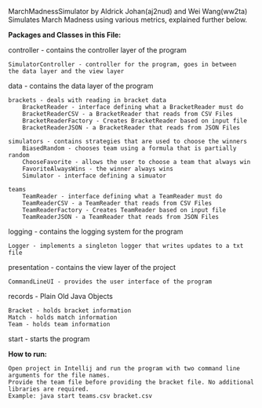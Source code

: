 MarchMadnessSimulator by Aldrick Johan(aj2nud) and Wei Wang(ww2ta)
Simulates March Madness using various metrics, explained further below.

**Packages and Classes in this File:**

controller - contains the controller layer of the program

    SimulatorController - controller for the program, goes in between 
    the data layer and the view layer 

data - contains the data layer of the program

    brackets - deals with reading in bracket data
        BracketReader - interface defining what a BracketReader must do
        BracketReaderCSV - a BracketReader that reads from CSV Files
        BracketReaderFactory - Creates BracketReader based on input file
        BracketReaderJSON - a BracketReader that reads from JSON Files
    
    simulators - contains strategies that are used to choose the winners
        BiasedRandom - chooses team using a formula that is partially random
        ChooseFavorite - allows the user to choose a team that always win
        FavoriteAlwaysWins - the winner always wins
        Simulator - interface defining a simuator
    
    teams
        TeamReader - interface defining what a TeamReader must do
        TeamReaderCSV - a TeamReader that reads from CSV Files
        TeamReaderFactory - Creates TeamReader based on input file
        TeamReaderJSON - a TeamReader that reads from JSON Files

logging - contains the logging system for the program 

    Logger - implements a singleton logger that writes updates to a txt file

presentation - contains the view layer of the project

    CommandLineUI - provides the user interface of the program

records - Plain Old Java Objects

    Bracket - holds bracket information
    Match - holds match information
    Team - holds team information

start - starts the program


**How to run:** 

    Open project in Intellij and run the program with two command line arguments for the file names.
    Provide the team file before providing the bracket file. No additional libraries are required.
    Example: java start teams.csv bracket.csv
